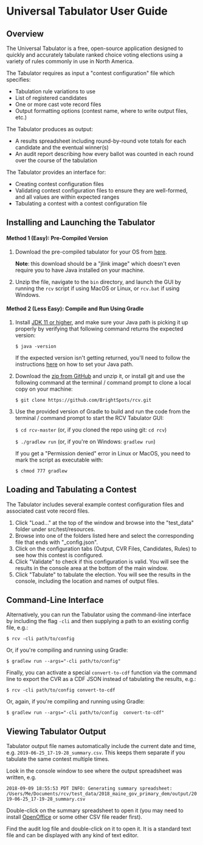 # Universal Tabulator User Guide

## Overview

The Universal Tabulator is a free, open-source application designed to quickly and accurately tabulate ranked choice voting elections using a variety of rules commonly in use in North America.

The Tabulator requires as input a "contest configuration" file which specifies:
- Tabulation rule variations to use
- List of registered candidates 
- One or more cast vote record files
- Output formatting options (contest name, where to write output files, etc.)

The Tabulator produces as output:
- A results spreadsheet including round-by-round vote totals for each candidate and the eventual winner(s)
- An audit report describing how every ballot was counted in each round over the course of the tabulation

The Tabulator provides an interface for:
- Creating contest configuration files
- Validating contest configuration files to ensure they are well-formed, and all values are within expected ranges
- Tabulating a contest with a contest configuration file 

## Installing and Launching the Tabulator

#### Method 1 (Easy): Pre-Compiled Version

1. Download the pre-compiled tabulator for your OS from [here](https://drive.google.com/drive/u/1/folders/1vYYJa5-oJe0lpaVnI_ELn9foZIVZ54pL).

    **Note**: this download should be a "jlink image" which doesn't even require you to have Java installed on your machine.

2. Unzip the file, navigate to the `bin` directory, and launch the GUI by running the `rcv` script if using MacOS or Linux, or `rcv.bat` if using Windows.

#### Method 2 (Less Easy): Compile and Run Using Gradle

1. Install [JDK 11 or higher](https://jdk.java.net/), and make sure your Java path is picking it up properly by verifying that following command returns the expected version:
    
    `$ java -version`
    
    If the expected version isn't getting returned, you'll need to follow the instructions [here](https://www.java.com/en/download/help/path.xml) on how to set your Java path.

2. Download the [zip from GitHub](https://github.com/BrightSpots/rcv/archive/master.zip) and unzip it, or install git and use the following command at the terminal / command prompt to clone a local copy on your machine:
    
    `$ git clone https://github.com/BrightSpots/rcv.git`

3. Use the provided version of Gradle to build and run the code from the terminal / command prompt to start the RCV Tabulator GUI:
    
    `$ cd rcv-master` (or, if you cloned the repo using git: `cd rcv`)
    
    `$ ./gradlew run` (or, if you're on Windows: `gradlew run`)

    If you get a "Permission denied" error in Linux or MacOS, you need to mark the script as executable with:
    
    `$ chmod 777 gradlew`

## Loading and Tabulating a Contest

The Tabulator includes several example contest configuration files and associated cast vote record files.

1. Click "Load..." at the top of the window and browse into the "test_data" folder under src/test/resources.
2. Browse into one of the folders listed here and select the corresponding file that ends with "_config.json".
3. Click on the configuration tabs (Output, CVR Files, Candidates, Rules) to see how this contest is configured.
4. Click "Validate" to check if this configuration is valid. You will see the results in the console area at the bottom of the main window.
5. Click "Tabulate" to tabulate the election. You will see the results in the console, including the location and names of output files.

## Command-Line Interface

Alternatively, you can run the Tabulator using the command-line interface by including the flag `-cli` and then supplying a path to an existing config file, e.g.:

`$ rcv -cli path/to/config`

Or, if you're compiling and running using Gradle:

`$ gradlew run --args="-cli path/to/config"`

Finally, you can activate a special `convert-to-cdf` function via the command line to export the CVR as a CDF JSON instead of tabulating the results, e.g.:

`$ rcv -cli path/to/config convert-to-cdf`

Or, again, if you're compiling and running using Gradle:

`$ gradlew run --args="-cli path/to/config  convert-to-cdf"`

## Viewing Tabulator Output

Tabulator output file names automatically include the current date and time, e.g. `2019-06-25_17-19-28_summary.csv`. This keeps them separate if you tabulate the same contest multiple times.

Look in the console window to see where the output spreadsheet was written, e.g.

`2018-09-09 18:55:53 PDT INFO: Generating summary spreadsheet: /Users/Me/Documents/rcv/test_data/2018_maine_gov_primary_dem/output/2019-06-25_17-19-28_summary.csv`

Double-click on the summary spreadsheet to open it (you may need to install [OpenOffice](https://www.openoffice.org/download/) or some other CSV file reader first).

Find the audit log file and double-click on it to open it. It is a standard text file and can be displayed with any kind of text editor.
